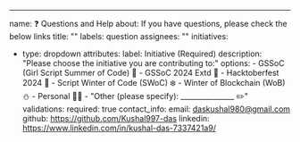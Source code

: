 ---
name: ❓ Questions and Help
about: If you have questions, please check the below links
title: ""
labels: question
assignees: ""
initiatives:
  - type: dropdown
    attributes:
      label: Initiative (Required)
      description: "Please choose the initiative you are contributing to:"
      options:
        - GSSoC (Girl Script Summer of Code) 🌸
        - GSSoC 2024 Extd 🚀
        - Hacktoberfest 2024 🎃
        - Script Winter of Code (SWoC) ❄️
        - Winter of Blockchain (WoB) ⛄
        - Personal 🧑‍💻
        - "Other (please specify): _______________ ✏️"
    validations:
      required: true
contact_info:
  email: daskushal980@gmail.com
  github: https://github.com/Kushal997-das
  linkedin: https://www.linkedin.com/in/kushal-das-7337421a9/
